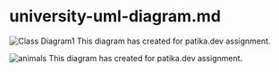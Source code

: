 # university-uml-diagram.md
![Class Diagram1](https://user-images.githubusercontent.com/43934894/131228816-bc28c8a9-e3b5-4ca8-a610-b9195495ee03.jpg)
This diagram has created for patika.dev assignment.

![animals](https://user-images.githubusercontent.com/43934894/131231656-c74e68f2-123a-4e56-b07a-f1c9fd9a7024.jpg)
This diagram has created for patika.dev assignment.

